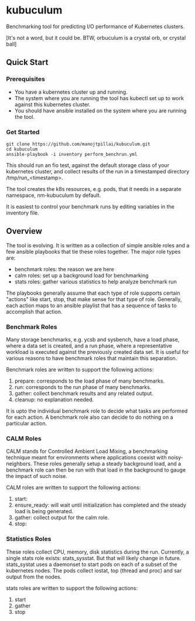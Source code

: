 # kubuculum
Benchmarking tool for predicting I/O performance of Kubernetes clusters.

[It's not a word, but it could be. BTW, orbuculum is a crystal orb, or
crystal ball]

## Quick Start

### Prerequisites

- You have a kubernetes cluster up and running.
- The system where you are running the tool has kubectl set up to
work against this kubernetes cluster.
- You should have ansible installed on the system where you are
running the tool.

### Get Started

```
git clone https://github.com/manojtpillai/kubuculum.git
cd kubuculum
ansible-playbook -i inventory perform_benchrun.yml
```

This should run an fio test, against the default storage class of
your kubernetes cluster, and collect results of the run in a
timestamped directory /tmp/run_\<timestamp\>.

The tool creates the k8s resources, e.g. pods, that it needs in a
separate namespace, nm-kubuculum by default.

It is easiest to control your benchmark runs by editing variables
in the inventory file.


## Overview

The tool is evolving. It is written as a collection of simple
ansible roles and a few ansible playbooks that tie these roles
together. The major role types are:

- benchmark roles: the reason we are here
- calm roles: set up a background load for benchmarking
- stats roles: gather various statistics to help analyze benchmark run

The playbooks generally assume that each type of role supports
certain "actions" like start, stop, that make sense for that type
of role. Generally, each action maps to an ansible playlist that
has a sequence of tasks to accomplish that action.

### Benchmark Roles

Many storage benchmarks, e.g. ycsb and sysbench, have a load
phase, where a data set is created, and a run phase, where a
representative workload is executed against the previously
created data set. It is useful for various reasons to have
benchmark roles that maintain this separation.

Benchmark roles are written to support the following actions:
1. prepare: corresponds to the load phase of many benchmarks.
1. run: corresponds to the run phase of many benchmarks.
1. gather: collect benchmark results and any related output.
1. cleanup: no explanation needed.

It is upto the individual benchmark role to decide what tasks are
performed for each action. A benchmark role also can decide to do
nothing on a particular action.

### CALM Roles

CALM stands for Controlled Ambient Load Mixing, a benchmarking
technique meant for environments where applications coexist with
noisy-neighbors. These roles generally setup a steady background
load, and a benchmark role can then be run with that load in the
background to gauge the impact of such noise.


CALM roles are written to support the following actions:
1. start:
1. ensure_ready: will wait until initialization has completed
and the steady load is being generated.
1. gather: collect output for the calm role.
1. stop:

### Statistics Roles

These roles collect CPU, memory, disk statistics during the run.
Currently, a single stats role exists: stats_sysstat. But that
will likely change in future. stats_systat uses a daemonset to
start pods on each of a subset of the kubernetes nodes. The pods
collect iostat, top (thread and proc) and sar output from the
nodes.

stats roles are written to support the following actions:
1. start
1. gather
1. stop

